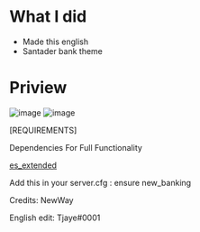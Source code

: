 # What I did 

-   Made this english 
-   Santader bank theme

# Priview 
![image](https://user-images.githubusercontent.com/83477654/129463507-ff8e7f00-4e9d-4c93-a6eb-142d22fb8703.png)
![image](https://user-images.githubusercontent.com/83477654/129463513-f005aab3-2533-4342-906e-cc259c65cda4.png)



[REQUIREMENTS]

Dependencies For Full Functionality

[es_extended](https://github.com/esx-framework/esx-legacy/tree/main/%5Besx%5D)

Add this in your server.cfg :
ensure new_banking

Credits: NewWay

English edit: Tjaye#0001

